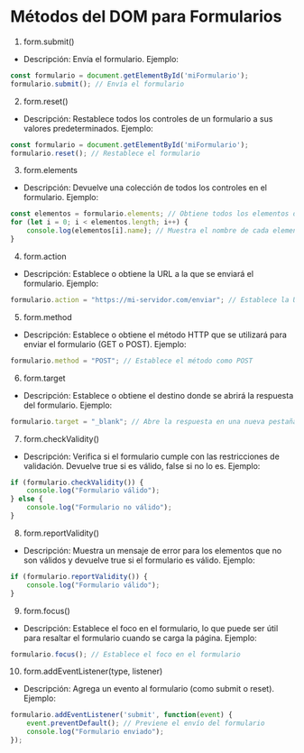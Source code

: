 # Métodos del DOM para Formularios

1. form.submit()

- Descripción: Envía el formulario.
Ejemplo:

```javascript
const formulario = document.getElementById('miFormulario');
formulario.submit(); // Envía el formulario
```

2. form.reset()

- Descripción: Restablece todos los controles de un formulario a sus valores predeterminados.
Ejemplo:

```javascript
const formulario = document.getElementById('miFormulario');
formulario.reset(); // Restablece el formulario
```

3. form.elements

- Descripción: Devuelve una colección de todos los controles en el formulario.
Ejemplo:

```javascript
const elementos = formulario.elements; // Obtiene todos los elementos del formulario
for (let i = 0; i < elementos.length; i++) {
    console.log(elementos[i].name); // Muestra el nombre de cada elemento
}
```

4. form.action

- Descripción: Establece o obtiene la URL a la que se enviará el formulario.
Ejemplo:

```javascript
formulario.action = "https://mi-servidor.com/enviar"; // Establece la URL del formulario

```
5. form.method

- Descripción: Establece o obtiene el método HTTP que se utilizará para enviar el formulario (GET o POST).
Ejemplo:

```javascript
formulario.method = "POST"; // Establece el método como POST
```

6. form.target

- Descripción: Establece o obtiene el destino donde se abrirá la respuesta del formulario.
Ejemplo:

```javascript
formulario.target = "_blank"; // Abre la respuesta en una nueva pestaña

```
7. form.checkValidity()

- Descripción: Verifica si el formulario cumple con las restricciones de validación. Devuelve true si es válido, false si no lo es.
Ejemplo:

```javascript
if (formulario.checkValidity()) {
    console.log("Formulario válido");
} else {
    console.log("Formulario no válido");
}

```
8. form.reportValidity()

- Descripción: Muestra un mensaje de error para los elementos que no son válidos y devuelve true si el formulario es válido.
Ejemplo:

```javascript
if (formulario.reportValidity()) {
    console.log("Formulario válido");
}

```
9. form.focus()

- Descripción: Establece el foco en el formulario, lo que puede ser útil para resaltar el formulario cuando se carga la página.
Ejemplo:

```javascript
formulario.focus(); // Establece el foco en el formulario
```

10. form.addEventListener(type, listener)

- Descripción: Agrega un evento al formulario (como submit o reset).
Ejemplo:

```javascript
formulario.addEventListener('submit', function(event) {
    event.preventDefault(); // Previene el envío del formulario
    console.log("Formulario enviado");
});
```